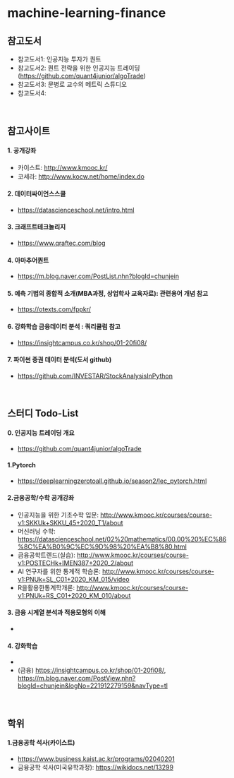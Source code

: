# machine-learning-finance


## 참고도서
- 참고도서1: 인공지능 투자가 퀀트  
- 참고도서2: 퀀트 전략을 위한 인공지능 트레이딩 (https://github.com/quant4junior/algoTrade)   
- 참고도서3: 문병로 교수의 메트릭 스튜디오  
- 참고도서4: 
<br>

## 참고사이트
#### 1. 공개강좌
- 카이스트: http://www.kmooc.kr/  
- 코세라: http://www.kocw.net/home/index.do  
#### 2. 데이터싸이언스스쿨
- https://datascienceschool.net/intro.html  
#### 3. 크래프트테크놀리지
- https://www.qraftec.com/blog 
#### 4. 아마추어퀀트
- https://m.blog.naver.com/PostList.nhn?blogId=chunjein  
#### 5. 예측 기법의 종합적 소개(MBA과정, 상업학사 교육자료): 관련용어 개념 참고
- https://otexts.com/fppkr/  
#### 6. 강화학습 금융데이터 분석 : 쿼리큘럼 참고
- https://insightcampus.co.kr/shop/01-20fi08/  
#### 7. 파이썬 증권 데이터 분석(도서 github)
- https://github.com/INVESTAR/StockAnalysisInPython  

<br>

## 스터디 Todo-List
#### 0. 인공지능 트레이딩 개요
- https://github.com/quant4junior/algoTrade  
#### 1.Pytorch
- https://deeplearningzerotoall.github.io/season2/lec_pytorch.html  
#### 2.금융공학/수학 공개강좌
- 인공지능을 위한 기초수학 입문: http://www.kmooc.kr/courses/course-v1:SKKUk+SKKU_45+2020_T1/about  
- 머신러닝 수학: https://datascienceschool.net/02%20mathematics/00.00%20%EC%86%8C%EA%B0%9C%EC%9D%98%20%EA%B8%80.html  
- 금융공학트렌드(실습): http://www.kmooc.kr/courses/course-v1:POSTECHk+IMEN387+2020_2/about  
- AI 연구자를 위한 통계적 학습론: http://www.kmooc.kr/courses/course-v1:PNUk+SL_C01+2020_KM_015/video  
- R을활용한통계학개론: http://www.kmooc.kr/courses/course-v1:PNUk+RS_C01+2020_KM_010/about  
#### 3. 금융 시계열 분석과 적용모형의 이해
-   
#### 4. 강화학습
-  
- (금융) https://insightcampus.co.kr/shop/01-20fi08/, https://m.blog.naver.com/PostView.nhn?blogId=chunjein&logNo=221912279159&navType=tl  

<br>

## 학위
#### 1.금융공학 석사(카이스트)
- https://www.business.kaist.ac.kr/programs/02040201  
- 금융공학 석사(미국유학과정): https://wikidocs.net/13299  
<br>

